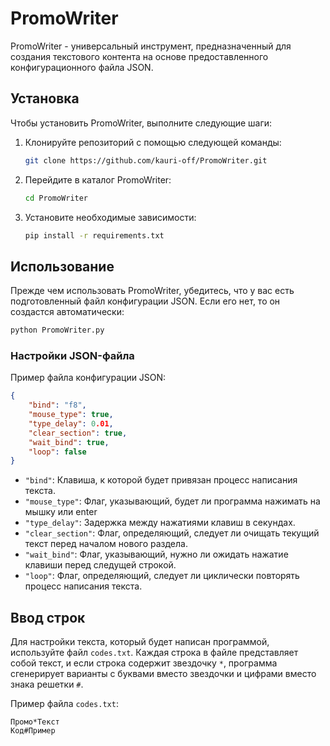 # PromoWriter

PromoWriter - универсальный инструмент, предназначенный для создания текстового контента на основе предоставленного конфигурационного файла JSON.

## Установка

Чтобы установить PromoWriter, выполните следующие шаги:

1. Клонируйте репозиторий с помощью следующей команды:
    ```bash
    git clone https://github.com/kauri-off/PromoWriter.git
    ```
2. Перейдите в каталог PromoWriter:
    ```bash
    cd PromoWriter
    ```
3. Установите необходимые зависимости:
    ```bash
    pip install -r requirements.txt
    ```

## Использование

Прежде чем использовать PromoWriter, убедитесь, что у вас есть подготовленный файл конфигурации JSON. Если его нет, то он создастся автоматически:

```bash
python PromoWriter.py
```

### Настройки JSON-файла

Пример файла конфигурации JSON:

```json
{
    "bind": "f8",
    "mouse_type": true,
    "type_delay": 0.01,
    "clear_section": true,
    "wait_bind": true,
    "loop": false
}
```

- `"bind"`: Клавиша, к которой будет привязан процесс написания текста.
- `"mouse_type"`: Флаг, указывающий, будет ли программа нажимать на мышку или enter
- `"type_delay"`: Задержка между нажатиями клавиш в секундах.
- `"clear_section"`: Флаг, определяющий, следует ли очищать текущий текст перед началом нового раздела.
- `"wait_bind"`: Флаг, указывающий, нужно ли ожидать нажатие клавиши перед следущей строкой.
- `"loop"`: Флаг, определяющий, следует ли циклически повторять процесс написания текста.

## Ввод строк

Для настройки текста, который будет написан программой, используйте файл `codes.txt`. Каждая строка в файле представляет собой текст, и если строка содержит звездочку `*`, программа сгенерирует варианты с буквами вместо звездочки и цифрами вместо знака решетки `#`.

Пример файла `codes.txt`:

```plaintext
Промо*Текст
Код#Пример
```